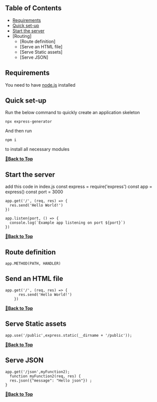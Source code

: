 ## Table of Contents

- [Requirements](#requirements)
- [Quick set-up](#quick-set-up)
- [Start the server](#start-the-server)
- [Routing]
  - [Route definition]
  - [Serve an HTML file]
  - [Serve Static assets]
  - [Serve JSON]


## Requirements
You need to have [node.js](https://nodejs.org/) installed

## Quick set-up
Run the below command to quickly create an application skeleton

    npx express-generator
And then run 

    npm i
to install all necessary modules

**[🔼Back to Top](#table-of-contents)**
## Start the server
add this code in index.js
    const express = require('express')
    const app = express()
    const port = 3000

    app.get('/', (req, res) => {
      res.send('Hello World!')
    })

    app.listen(port, () => {
      console.log(`Example app listening on port ${port}`)
    })


**[🔼Back to Top](#table-of-contents)**


## Route definition
    app.METHOD(PATH, HANDLER)

## Send an HTML file

    app.get('/', (req, res) => {
          res.send('Hello World!')
        })


**[🔼Back to Top](#table-of-contents)**

## Serve Static assets

    app.use('/public',express.static(__dirname + '/public'));


**[🔼Back to Top](#table-of-contents)**

## Serve JSON

    app.get('/json',myFunction2);
      function myFunction2(req, res) {
      res.json({"message": "Hello json"}) ;
    }


**[🔼Back to Top](#table-of-contents)**
